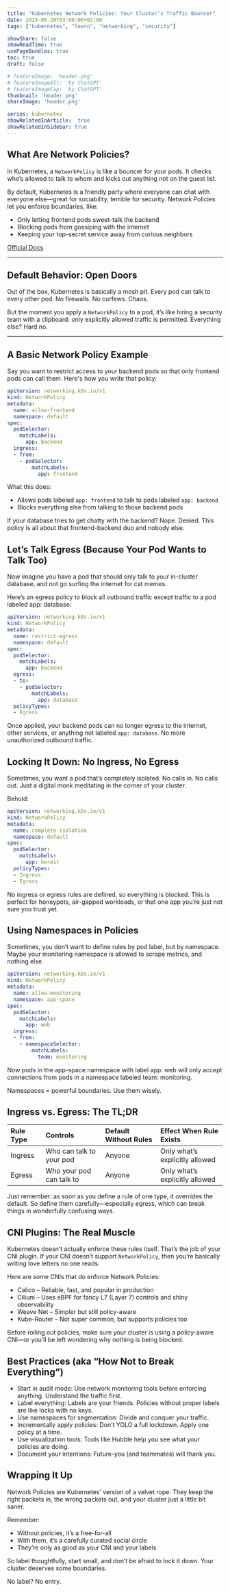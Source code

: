 ```yaml
---
title: "Kubernetes Network Policies: Your Cluster’s Traffic Bouncer"
date: 2025-05-20T03:00:00+02:00
tags: ["kubernetes", "learn", "networking", "security"]

showShare: false
showReadTime: true
usePageBundles: true
toc: true
draft: false

# featureImage: 'header.png'
# featureImageAlt: 'by ChatGPT'
# featureImageCap: 'by ChatGPT'
thumbnail: 'header.png'
shareImage: 'header.png'

series: kubernetes
showRelatedInArticle:  true
showRelatedInSidebar: true
---
```


## What Are Network Policies?

In Kubernetes, a `NetworkPolicy` is like a bouncer for your pods. It checks who’s allowed to talk to whom and kicks out anything not on the guest list.

By default, Kubernetes is a friendly party where everyone can chat with everyone else—great for sociability, terrible for security. Network Policies let you enforce boundaries, like:

* Only letting frontend pods sweet-talk the backend  
*  Blocking pods from gossiping with the internet  
*  Keeping your top-secret service away from curious neighbors

[Official Docs](https://kubernetes.io/docs/concepts/services-networking/network-policies/)

---

## Default Behavior: Open Doors

Out of the box, Kubernetes is basically a mosh pit. Every pod can talk to every other pod. No firewalls. No curfews. Chaos.

But the moment you apply a `NetworkPolicy` to a pod, it’s like hiring a security team with a clipboard: only explicitly allowed traffic is permitted. Everything else? Hard no.

---

## A Basic Network Policy Example

Say you want to restrict access to your backend pods so that only frontend pods can call them. Here's how you write that policy:

```yaml
apiVersion: networking.k8s.io/v1
kind: NetworkPolicy
metadata:
  name: allow-frontend
  namespace: default
spec:
  podSelector:
    matchLabels:
      app: backend
  ingress:
  - from:
    - podSelector:
        matchLabels:
          app: frontend
```

What this does:

* Allows pods labeled `app: frontend` to talk to pods labeled `app: backend`
* Blocks everything else from talking to those backend pods

If your database tries to get chatty with the backend? Nope. Denied. This policy is all about that frontend-backend duo and nobody else.

## Let’s Talk Egress (Because Your Pod Wants to Talk Too)

Now imagine you have a pod that should only talk to your in-cluster database, and not go surfing the internet for cat memes.

Here’s an egress policy to block all outbound traffic except traffic to a pod labeled app: database:

```yaml
apiVersion: networking.k8s.io/v1
kind: NetworkPolicy
metadata:
  name: restrict-egress
  namespace: default
spec:
  podSelector:
    matchLabels:
      app: backend
  egress:
  - to:
    - podSelector:
        matchLabels:
          app: database
  policyTypes:
  - Egress
```

Once applied, your backend pods can no longer egress to the internet, other services, or anything not labeled `app: database`. No more unauthorized outbound traffic.

## Locking It Down: No Ingress, No Egress

Sometimes, you want a pod that’s completely isolated. No calls in. No calls out. Just a digital monk meditating in the corner of your cluster.

Behold:
```yaml
apiVersion: networking.k8s.io/v1
kind: NetworkPolicy
metadata:
  name: complete-isolation
  namespace: default
spec:
  podSelector:
    matchLabels:
      app: hermit
  policyTypes:
  - Ingress
  - Egress
```

No ingress or egress rules are defined, so everything is blocked. This is perfect for honeypots, air-gapped workloads, or that one app you’re just not sure you trust yet.

## Using Namespaces in Policies

Sometimes, you don’t want to define rules by pod label, but by namespace. Maybe your monitoring namespace is allowed to scrape metrics, and nothing else.

```yaml
apiVersion: networking.k8s.io/v1
kind: NetworkPolicy
metadata:
  name: allow-monitoring
  namespace: app-space
spec:
  podSelector:
    matchLabels:
      app: web
  ingress:
  - from:
    - namespaceSelector:
        matchLabels:
          team: monitoring
```

Now pods in the app-space namespace with label app: web will only accept connections from pods in a namespace labeled team: monitoring.

Namespaces = powerful boundaries. Use them wisely.

## Ingress vs. Egress: The TL;DR

| Rule Type | Controls | Default Without Rules | Effect When Rule Exists |
|:---|:---|:---|:---|
| Ingress | Who can talk to your pod | Anyone | Only what’s explicitly allowed |
| Egress | Who your pod can talk to | Anyone | Only what’s explicitly allowed |

Just remember: as soon as you define a rule of one type, it overrides the default. So define them carefully—especially egress, which can break things in wonderfully confusing ways.

## CNI Plugins: The Real Muscle

Kubernetes doesn’t actually enforce these rules itself. That’s the job of your CNI plugin. If your CNI doesn’t support `NetworkPolicy`, then you’re basically writing love letters no one reads.

Here are some CNIs that do enforce Network Policies:
* Calico – Reliable, fast, and popular in production
* Cilium – Uses eBPF for fancy L7 (Layer 7) controls and shiny observability
* Weave Net – Simpler but still policy-aware
* Kube-Router – Not super common, but supports policies too

Before rolling out policies, make sure your cluster is using a policy-aware CNI—or you’ll be left wondering why nothing is being blocked.

## Best Practices (aka “How Not to Break Everything”)
* Start in audit mode: Use network monitoring tools before enforcing anything. Understand the traffic first.
* Label everything: Labels are your friends. Policies without proper labels are like locks with no keys.
* Use namespaces for segmentation: Divide and conquer your traffic.
* Incrementally apply policies: Don’t YOLO a full lockdown. Apply one policy at a time.
* Use visualization tools: Tools like Hubble help you see what your policies are doing.
* Document your intentions: Future-you (and teammates) will thank you.

## Wrapping It Up

Network Policies are Kubernetes’ version of a velvet rope. They keep the right packets in, the wrong packets out, and your cluster just a little bit saner.

Remember:
* Without policies, it’s a free-for-all
* With them, it’s a carefully curated social circle
* They’re only as good as your CNI and your labels

So label thoughtfully, start small, and don’t be afraid to lock it down. Your cluster deserves some boundaries.

No label? No entry.